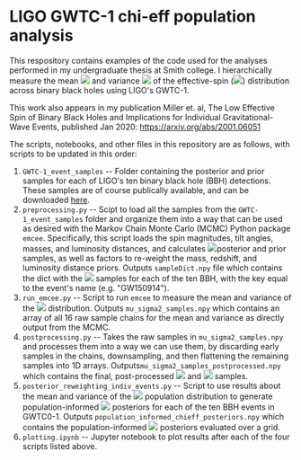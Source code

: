 # LIGO GWTC-1 chi-eff population analysis
This respository contains examples of the code used for the analyses performed in my undergraduate thesis at Smith college. I hierarchically measure the mean <img src="https://render.githubusercontent.com/render/math?math=\mu"> and variance <img src="https://render.githubusercontent.com/render/math?math=\sigma^2"> of the effective-spin (<img src="https://render.githubusercontent.com/render/math?math=\chi_\mathrm{eff}">) distribution across binary black holes using LIGO's GWTC-1. 

This work also appears in my publication Miller et. al, The Low Effective Spin of Binary Black Holes and Implications for Individual Gravitational-Wave Events, published Jan 2020: https://arxiv.org/abs/2001.06051

The scripts, notebooks, and other files in this repository are as follows, with scripts to be updated in this order:
1. `GWTC-1_event_samples` -- Folder containing the posterior and prior samples for each of LIGO's ten binary black hole (BBH) detections. These samples are of course publically available, and can be downloaded [here](https://dcc.ligo.org/LIGO-P1800370/public). 
2. `preprocessing.py` -- Scipt to load all the samples from the `GWTC-1_event_samples` folder and organize them into a way that can be used as desired with the Markov Chain Monte Carlo (MCMC) Python package `emcee`. Specifically, this script loads the spin magnitudes, tilt angles, masses, and luminosity distances, and calculates <img src="https://render.githubusercontent.com/render/math?math=\chi_\mathrm{eff}">posterior and prior samples, as well as factors to re-weight the mass, redshift, and luminosity distance priors. Outputs `sampleDict.npy` file which contains the dict with the <img src="https://render.githubusercontent.com/render/math?math=\chi_\mathrm{eff}"> samples for each of the ten BBH, with the key equal to the event's name (e.g. "GW150914"). 
3. `run_emcee.py` -- Script to run `emcee` to measure the mean and variance of the <img src="https://render.githubusercontent.com/render/math?math=\chi_\mathrm{eff}"> distribution. Outputs `mu_sigma2_samples.npy` which contains an array of all 16 raw sample chains for the mean and variance as directly output from the MCMC.
4. `postprocessing.py` -- Takes the raw samples in `mu_sigma2_samples.npy` and processes them into a way we can use them, by discarding early samples in the chains, downsampling, and then flattening the remaining samples into 1D arrays. Outputs`mu_sigma2_samples_postprocessed.npy` which contains the final, post-processed <img src="https://render.githubusercontent.com/render/math?math=\mu"> and <img src="https://render.githubusercontent.com/render/math?math=\sigma^2"> samples.
5.  `posterior_reweighting_indiv_events.py` -- Script to use results about the mean and variance of the <img src="https://render.githubusercontent.com/render/math?math=\chi_\mathrm{eff}"> population distribution to generate population-informed <img src="https://render.githubusercontent.com/render/math?math=\chi_\mathrm{eff}"> posteriors for each of the ten BBH events in GWTC0-1. Outputs `population_informed_chieff_posteriors.npy` which contains the population-informed <img src="https://render.githubusercontent.com/render/math?math=\chi_\mathrm{eff}"> posteriors evaluated over a grid.
6. `plotting.ipynb` -- Jupyter notebook to plot results after each of the four scripts listed above.
